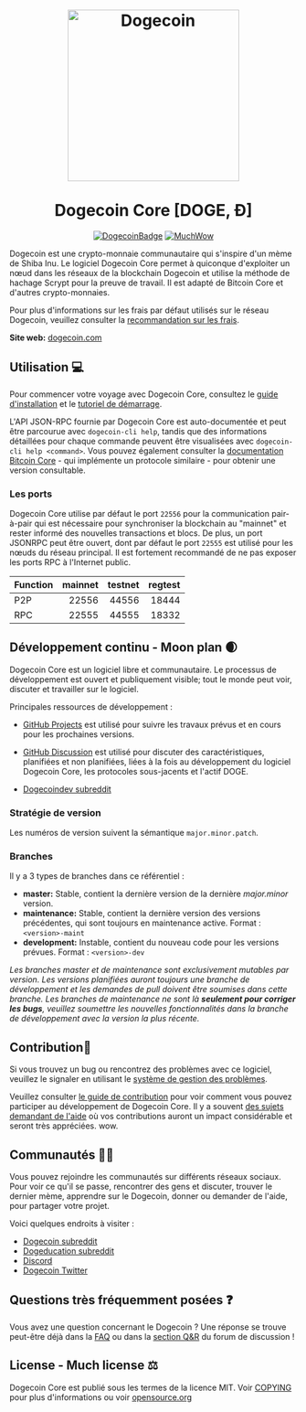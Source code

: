 <h1 align="center">
<img src="https://static.tumblr.com/ppdj5y9/Ae9mxmxtp/300coin.png" alt="Dogecoin" width="300"/>
<br/><br/>
Dogecoin Core [DOGE, Ð]  
</h1>

<div align="center">

[![DogecoinBadge](https://img.shields.io/badge/Doge-Coin-yellow.svg)](https://dogecoin.com)
[![MuchWow](https://img.shields.io/badge/Much-Wow-yellow.svg)](https://dogecoin.com)

</div>

Dogecoin est une crypto-monnaie communautaire qui s'inspire d'un mème de Shiba Inu. Le logiciel Dogecoin Core permet à quiconque d'exploiter un nœud dans les réseaux de la blockchain Dogecoin et utilise la méthode de hachage Scrypt pour la preuve de travail. Il est adapté de Bitcoin Core et d'autres crypto-monnaies.

Pour plus d'informations sur les frais par défaut utilisés sur le réseau Dogecoin, veuillez consulter la [recommandation sur les frais](doc/fee-recommendation.md).

**Site web:** [dogecoin.com](https://dogecoin.com)

## Utilisation 💻

Pour commencer votre voyage avec Dogecoin Core, consultez le [guide d'installation](INSTALL.md) et le [tutoriel de démarrage](doc/getting-started.md).

L'API JSON-RPC fournie par Dogecoin Core est auto-documentée et peut être parcourue avec `dogecoin-cli help`, tandis que des informations détaillées pour chaque commande peuvent être visualisées avec `dogecoin-cli help <command>`. Vous pouvez également consulter la [documentation Bitcoin Core](https://developer.bitcoin.org/reference/rpc/) - qui implémente un protocole similaire - pour obtenir une version consultable.

### Les ports

Dogecoin Core utilise par défaut le port `22556` pour la communication pair-à-pair qui est nécessaire pour synchroniser la blockchain au "mainnet" et rester informé des nouvelles transactions et blocs. De plus, un port JSONRPC peut être ouvert, dont par défaut le port `22555` est utilisé pour les nœuds du réseau principal. Il est fortement recommandé de ne pas exposer les ports RPC à l'Internet public.

| Function | mainnet | testnet | regtest |
| :------- | ------: | ------: | ------: |
| P2P      |   22556 |   44556 |   18444 |
| RPC      |   22555 |   44555 |   18332 |

## Développement continu - Moon plan 🌒

Dogecoin Core est un logiciel libre et communautaire. Le processus de développement est ouvert et publiquement visible; tout le monde peut voir, discuter et travailler sur le logiciel.

Principales ressources de développement :

* [GitHub Projects](https://github.com/dogecoin/dogecoin/projects) est utilisé pour
  suivre les travaux prévus et en cours pour les prochaines versions.

* [GitHub Discussion](https://github.com/dogecoin/dogecoin/discussions) est utilisé pour
  discuter des caractéristiques, planifiées et non planifiées, liées à la fois au développement du logiciel Dogecoin Core, les protocoles sous-jacents et l'actif DOGE.
  
* [Dogecoindev subreddit](https://www.reddit.com/r/dogecoindev/)

### Stratégie de version
Les numéros de version suivent la sémantique ```major.minor.patch```.

### Branches
Il y a 3 types de branches dans ce référentiel :

- **master:** Stable, contient la dernière version de la dernière *major.minor* version.
- **maintenance:** Stable, contient la dernière version des versions précédentes, qui sont toujours en maintenance active. Format : ```<version>-maint```
- **development:** Instable, contient du nouveau code pour les versions prévues. Format : ```<version>-dev```

*Les branches master et de maintenance sont exclusivement mutables par version. Les versions planifiées auront toujours une branche de développement et les demandes de pull doivent être soumises dans cette branche. Les branches de maintenance ne sont là **seulement pour corriger les bugs**, veuillez soumettre les nouvelles fonctionnalités dans la branche de développement avec la version la plus récente.*

## Contribution🤝

Si vous trouvez un bug ou rencontrez des problèmes avec ce logiciel, veuillez le signaler en utilisant le [système de gestion des problèmes](https://github.com/dogecoin/dogecoin/issues/new?assignees=&labels=bug&template=bug_report.md&title=%5Bbug%5D+).

Veuillez consulter [le guide de contribution](CONTRIBUTING.md) pour voir comment vous pouvez
participer au développement de Dogecoin Core. Il y a souvent
[des sujets demandant de l'aide](https://github.com/dogecoin/dogecoin/labels/help%20wanted)
où vos contributions auront un impact considérable et seront très appréciées. wow.

## Communautés 🚀🍾

Vous pouvez rejoindre les communautés sur différents réseaux sociaux.
Pour voir ce qu'il se passe, rencontrer des gens et discuter, trouver le dernier mème, apprendre sur le Dogecoin, donner ou demander de l'aide, pour partager votre projet.

Voici quelques endroits à visiter :

* [Dogecoin subreddit](https://www.reddit.com/r/dogecoin/)
* [Dogeducation subreddit](https://www.reddit.com/r/dogeducation/)
* [Discord](https://discord.gg/dogecoin)
* [Dogecoin Twitter](https://twitter.com/dogecoin)

## Questions très fréquemment posées ❓

Vous avez une question concernant le Dogecoin ? Une réponse se trouve peut-être déjà dans la
[FAQ](doc/FAQ.md) ou dans la
[section Q&R](https://github.com/dogecoin/dogecoin/discussions/categories/q-a)
du forum de discussion !

## License - Much license ⚖️
Dogecoin Core est publié sous les termes de la licence MIT. Voir
[COPYING](COPYING) pour plus d'informations ou voir
[opensource.org](https://opensource.org/licenses/MIT)
